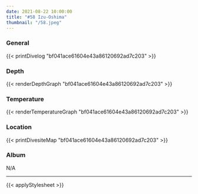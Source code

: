 ```yaml
---
date: 2021-08-22 10:00:00
title: "#58 Izu-Oshima"
thumbnail: "/58.jpeg"
---
```


### General

{{< printDivelog "bf041ace61604e43a86120692ad7c203" >}}

### Depth

{{< renderDepthGraph "bf041ace61604e43a86120692ad7c203" >}}

### Temperature

{{< renderTemperatureGraph "bf041ace61604e43a86120692ad7c203" >}}

### Location

{{< printDivesiteMap "bf041ace61604e43a86120692ad7c203" >}}

### Album

N/A

---

{{< applyStylesheet >}}
